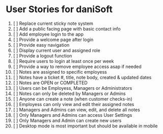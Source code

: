 # User Stories for daniSoft

1. [ ] Replace current sticky note system
2. [ ] Add a public facing page with basic contact info
3. [ ] Add employee login to the app
4. [ ] Provide a welcome page after login
5. [ ] Provide easy navigation 
6. [ ] Display current user and assigned role
7. [ ] Provide a logout function
8. [ ] Require users to login at least once per week 
9. [ ] Provide a way to remove employee access asap if needed
10. [ ] Notes are assigned to specific employess 
11. [ ] Notes have a ticket #, title, note body, created & updated dates
12. [ ] Notes are OPEN or COMPLETED
13. [ ] Users can be Employess, Managers or Administrators
14. [ ] Notes can only be deleted by Managers or Admins
15. [ ] Anyone can create a note (when customer checks-in)
16. [ ] Employess can only view and edit their assigned notes
17. [ ] Managers and Admins can view, edit, and delete all notes
18. [ ] Only Managers and Admins can access User Settings
19. [ ] Only Managers and Admin can create new users
20. [ ] Desktop mode is most important but should be available in mobile

